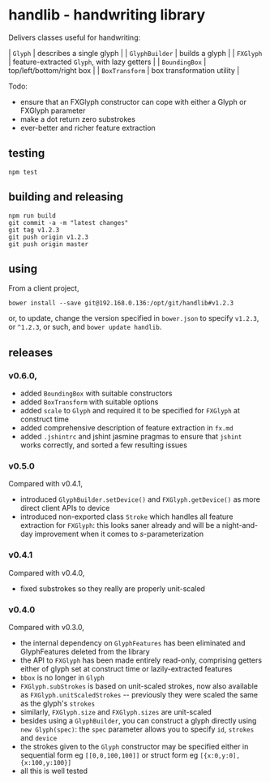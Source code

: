 # handlib - handwriting library

Delivers classes useful for handwriting:

| `Glyph` | describes a single glyph |
| `GlyphBuilder` | builds a glyph |
| `FXGlyph` | feature-extracted `Glyph`, with lazy getters |
| `BoundingBox` | top/left/bottom/right box |
| `BoxTransform` | box transformation utility |

Todo:

* ensure that an FXGlyph constructor can cope with either a Glyph or FXGlyph parameter
* make a dot return zero substrokes
* ever-better and richer feature extraction

## testing

```shell
npm test
```

## building and releasing

```shell
npm run build
git commit -a -m "latest changes"
git tag v1.2.3
git push origin v1.2.3
git push origin master
```

## using

From a client project,

```shell
bower install --save git@192.168.0.136:/opt/git/handlib#v1.2.3
```

or, to update, change the version specified in `bower.json` to specify `v1.2.3`, or `^1.2.3`, or such,
and `bower update handlib`.

## releases

### v0.6.0,

* added `BoundingBox` with suitable constructors
* added `BoxTransform` with suitable options
* added `scale` to `Glyph` and required it to be specified for `FXGlyph` at construct time
* added comprehensive description of feature extraction in `fx.md`
* added `.jshintrc` and jshint jasmine pragmas to ensure that `jshint` works correctly,
  and sorted a few resulting issues

### v0.5.0

Compared with v0.4.1,

* introduced `GlyphBuilder.setDevice()` and `FXGlyph.getDevice()` as more direct client APIs to device
* introduced non-exported class `Stroke` which handles all feature extraction for `FXGlyph`:
  this looks saner already and will be a night-and-day improvement when it comes to $s$-parameterization

### v0.4.1

Compared with v0.4.0,

* fixed substrokes so they really are properly unit-scaled

### v0.4.0

Compared with v0.3.0,

* the internal dependency on `GlyphFeatures` has been eliminated and GlyphFeatures deleted from the library
* the API to `FXGlyph` has been made entirely read-only, comprising getters either of glyph set at construct time or lazily-extracted features
* `bbox` is no longer in `Glyph`
* `FXGlyph.subStrokes` is based on unit-scaled strokes, now also available as `FXGlyph.unitScaledStrokes` -- previously they were scaled the same as
  the glyph's `strokes`
* similarly, `FXGlyph.size` and `FXGlyph.sizes` are unit-scaled
* besides using a `GlyphBuilder`, you can construct a glyph directly using `new Glyph(spec)`: the `spec` parameter allows you to specify `id`, `strokes` and `device`
* the strokes given to the `Glyph` constructor may be specified either in sequential form eg `[[0,0,100,100]]` or struct form eg `[{x:0,y:0],{x:100,y:100}]`
* all this is well tested
